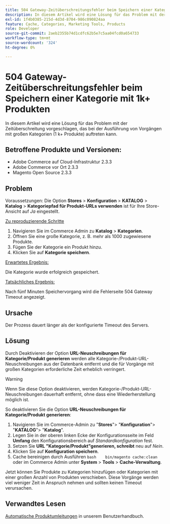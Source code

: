 ```yaml
---
title: 504 Gateway-Zeitüberschreitungsfehler beim Speichern einer Kategorie mit 1k+ Produkten
description: In diesem Artikel wird eine Lösung für das Problem mit der Zeitüberschreitung vorgeschlagen, das bei der Ausführung von Vorgängen mit großen Kategorien (1 k+ Produkte) auftreten kann.
exl-id: 1f4b0385-215d-4d3d-8704-986c090824aa
feature: Cache, Categories, Marketing Tools, Products
role: Developer
source-git-commit: 2aeb2355b74d1cdfc62b5e7c5aa04fcd0a654733
workflow-type: tm+mt
source-wordcount: '324'
ht-degree: 0%

---
```


# 504 Gateway-Zeitüberschreitungsfehler beim Speichern einer Kategorie mit 1k+ Produkten

In diesem Artikel wird eine Lösung für das Problem mit der Zeitüberschreitung vorgeschlagen, das bei der Ausführung von Vorgängen mit großen Kategorien (1 k+ Produkte) auftreten kann.

## Betroffene Produkte und Versionen:

* Adobe Commerce auf Cloud-Infrastruktur 2.3.3
* Adobe Commerce vor Ort 2.3.3
* Magento Open Source 2.3.3

## Problem

Voraussetzungen: Die Option **Stores** > **Konfiguration** > **KATALOG** > **Katalog** > **Kategoriepfad für Produkt-URLs verwenden** ist für Ihre Store-Ansicht auf *Ja* eingestellt.

<u>Zu reproduzierende Schritte</u>

1. Navigieren Sie im Commerce Admin zu **Katalog** > **Kategorien**.
1. Öffnen Sie eine große Kategorie, z. B. mehr als 1000 zugewiesene Produkte.
1. Fügen Sie der Kategorie ein Produkt hinzu.
1. Klicken Sie auf **Kategorie speichern**.

<u>Erwartetes Ergebnis:</u>

Die Kategorie wurde erfolgreich gespeichert.

<u>Tatsächliches Ergebnis:</u>

Nach fünf Minuten Speichervorgang wird die Fehlerseite 504 Gateway Timeout angezeigt.

## Ursache

Der Prozess dauert länger als der konfigurierte Timeout des Servers.

## Lösung

Durch Deaktivieren der Option **URL-Neuschreibungen für Kategorie/Produkt generieren** werden alle Kategorie-/Produkt-URL-Neuschreibungen aus der Datenbank entfernt und die für Vorgänge mit großen Kategorien erforderliche Zeit erheblich verringert.

>[!WARNING]
>
>Wenn Sie diese Option deaktivieren, werden Kategorie-/Produkt-URL-Neuschreibungen dauerhaft entfernt, ohne dass eine Wiederherstellung möglich ist.

So deaktivieren Sie die Option **URL-Neuschreibungen für Kategorie/Produkt generieren**:

1. Navigieren Sie im Commerce-Admin zu &quot;**Stores**&quot;> &quot;**Konfiguration**&quot;> &quot;**KATALOG**&quot;> &quot;**Katalog**&quot;.
1. Legen Sie in der oberen linken Ecke der Konfigurationsseite im Feld **Umfang** den Konfigurationsbereich auf *Standardkonfiguration* fest.
1. Setzen Sie **URL &quot;Kategorie/Produkt&quot;generieren, schreibt** neu auf *Nein*.
1. Klicken Sie auf **Konfiguration speichern**.
1. Cache bereinigen durch Ausführen    ```bash    bin/magento cache:clean    ```    oder im Commerce Admin unter **System** > **Tools** > **Cache-Verwaltung**.

Jetzt können Sie Produkte zu Kategorien hinzufügen oder Kategorien mit einer großen Anzahl von Produkten verschieben. Diese Vorgänge werden viel weniger Zeit in Anspruch nehmen und sollten keinen Timeout verursachen.

## Verwandtes Lesen

[Automatische Produktumleitungen](https://experienceleague.adobe.com/en/docs/commerce-admin/marketing/seo/url-rewrites/url-redirect-product-automatic) in unserem Benutzerhandbuch.
